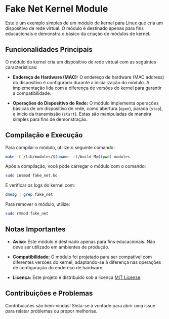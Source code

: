 # Fake Net Kernel Module

Este é um exemplo simples de um módulo de kernel para Linux que cria um dispositivo de rede virtual. O módulo é destinado apenas para fins educacionais e demonstra o básico da criação de módulos de kernel.

## Funcionalidades Principais

O módulo do kernel cria um dispositivo de rede virtual com as seguintes características:

- **Endereço de Hardware (MAC):** O endereço de hardware (MAC address) do dispositivo é configurado durante a inicialização do módulo. A implementação lida com a diferença de versões do kernel para garantir a compatibilidade.

- **Operações do Dispositivo de Rede:** O módulo implementa operações básicas de um dispositivo de rede, como abertura (`open`), parada (`stop`), e início da transmissão (`start`). Estas são manipuladas de maneira simples para fins de demonstração.

## Compilação e Execução

Para compilar o módulo, utilize o seguinte comando:

```bash
make -C /lib/modules/$(uname -r)/build M=$(pwd) modules
```

Após a compilação, você pode carregar o módulo com o comando:

```bash
sudo insmod fake_net.ko
```

E verificar os logs do kernel com:

```bash
dmesg | grep fake_net
```

Para remover o módulo, utilize:

```bash
sudo rmmod fake_net
```

## Notas Importantes

- **Aviso:** Este módulo é destinado apenas para fins educacionais. Não deve ser utilizado em ambientes de produção.
  
- **Compatibilidade:** O módulo foi projetado para ser compatível com diferentes versões do kernel, adaptando-se à diferença nas operações de configuração do endereço de hardware.

- **Licença:** Este projeto é distribuído sob a licença [MIT License](LICENSE).

## Contribuições e Problemas

Contribuições são bem-vindas! Sinta-se à vontade para abrir uma issue para relatar problemas ou propor melhorias.
